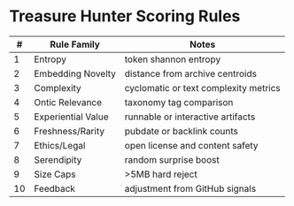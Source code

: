 # Treasure Hunter Scoring Rules

| # | Rule Family        | Notes                                   |
|---|--------------------|-----------------------------------------|
| 1 | Entropy            | token shannon entropy                   |
| 2 | Embedding Novelty  | distance from archive centroids         |
| 3 | Complexity         | cyclomatic or text complexity metrics   |
| 4 | Ontic Relevance    | taxonomy tag comparison                 |
| 5 | Experiential Value | runnable or interactive artifacts       |
| 6 | Freshness/Rarity   | pubdate or backlink counts              |
| 7 | Ethics/Legal       | open license and content safety         |
| 8 | Serendipity        | random surprise boost                   |
| 9 | Size Caps          | >5MB hard reject                        |
|10 | Feedback           | adjustment from GitHub signals          |
